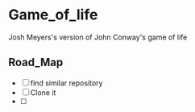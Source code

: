 # Game_of_life
Josh Meyers's version of John Conway's game of life
## Road_Map
- [ ] find similar repository 
- [ ] Clone it
- [ ] 
